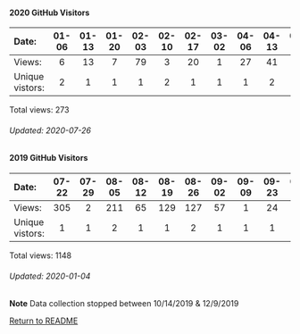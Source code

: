 #### 2020 GitHub Visitors
Date:             |       01-06   |       01-13   |       01-20   |       02-03   |       02-10   |       02-17   |  03-02  |  04-06  |  04-13  |  04-20  |  05-04  |  05-11  |  05-18  |  06-01
|:---             |:---:  |:---:  |:---:  |:---:  |:---:  |:---:  |:---:  |:---:  |:---:  |:---:  |:---:  |:---:  |:---:  |:---:
Views:            |       6       |       13      |       7       |       79      |       3       |       20      |  1      |  27     |  41     |  3      |  41     |  2      |  22     |  8
Unique            vistors:  |       2       |       1       |       1       |       1       |       2       |       1  |      1  |      1  |      2  |      1  |      1  |      1  |      1  |      1

Total views: 273
###### Updated: 2020-07-26

#### 2019 GitHub Visitors
Date:   |         07-22   |       07-29   |       08-05   |       08-12   |       08-19   |       08-26   |       09-02   |       09-09   |  09-23  |  09-30  |  10-07  |  10-14  |  12-09  |  12-16  |  12-23  |  12-30
|:---   |:---:    |:---:  |:---:  |:---:  |:---:  |:---:  |:---:  |:---:  |:---:  |:---:  |:---:  |:---:  |:---:  |:---:  |:---:  |:---:
Views:  |         305     |       2       |       211     |       65      |       129     |       127     |       57      |       1       |  24     |  15     |  35     |  1      |  29     |  1      |  118    |  28
Unique  vistors:  |       1       |       1       |       2       |       1       |       1       |       2       |       1       |       1  |      1  |      2  |      2  |      1  |      2  |      1  |      1  |      1

Total views: 1148
###### Updated: 2020-01-04
**Note**  Data collection stopped between 10/14/2019 & 12/9/2019

[Return to README](https://github.com/BradleyA/user-files/blob/master/README.md#user-files)
